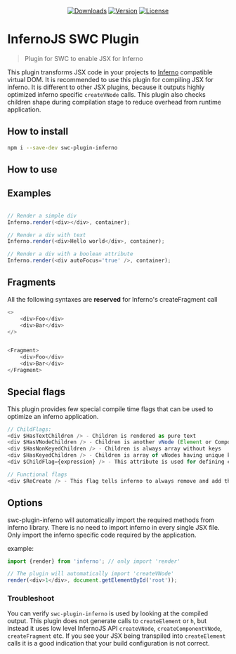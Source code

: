 <p align="center">
  <a href="https://www.npmjs.com/package/swc-plugin-inferno"><img src="https://img.shields.io/npm/dm/swc-plugin-inferno.svg" alt="Downloads"></a>
  <a href="https://www.npmjs.com/package/swc-plugin-inferno"><img src="https://img.shields.io/npm/v/swc-plugin-inferno.svg" alt="Version"></a>
  <a href="https://www.npmjs.com/package/swc-plugin-inferno"><img src="https://img.shields.io/npm/l/swc-plugin-inferno.svg" alt="License"></a>
</p>

# InfernoJS SWC Plugin

> Plugin for SWC to enable JSX for Inferno

This plugin transforms JSX code in your projects to [Inferno](https://github.com/trueadm/inferno) compatible virtual DOM.
It is recommended to use this plugin for compiling JSX for inferno. It is different to other JSX plugins, because it outputs highly optimized inferno specific `createVNode` calls. This plugin also checks children shape during compilation stage to reduce overhead from runtime application.

## How to install

```bash
npm i --save-dev swc-plugin-inferno
```

## How to use

## Examples

```js

// Render a simple div
Inferno.render(<div></div>, container);

// Render a div with text
Inferno.render(<div>Hello world</div>, container);

// Render a div with a boolean attribute
Inferno.render(<div autoFocus='true' />, container);

```

## Fragments

All the following syntaxes are **reserved** for Inferno's createFragment call

```js
<>
    <div>Foo</div>
    <div>Bar</div>
</>


<Fragment>
    <div>Foo</div>
    <div>Bar</div>
</Fragment>

```

## Special flags

This plugin provides few special compile time flags that can be used to optimize an inferno application.

```js
// ChildFlags:
<div $HasTextChildren /> - Children is rendered as pure text
<div $HasVNodeChildren /> - Children is another vNode (Element or Component)
<div $HasNonKeyedChildren /> - Children is always array without keys
<div $HasKeyedChildren /> - Children is array of vNodes having unique keys
<div $ChildFlag={expression} /> - This attribute is used for defining children shpae runtime. See inferno-vnode-flags (ChildFlags) for possibe values

// Functional flags
<div $ReCreate /> - This flag tells inferno to always remove and add the node. It can be used to replace key={Math.random()}
```

## Options

swc-plugin-inferno will automatically import the required methods from inferno library.
There is no need to import inferno in every single JSX file. Only import the inferno specific code required by the application.

example:
```js
import {render} from 'inferno'; // only import 'render'

// The plugin will automatically import 'createVNode'
render(<div>1</div>, document.getElementById('root'));
```

### Troubleshoot

You can verify `swc-plugin-inferno` is used by looking at the compiled output.
This plugin does not generate calls to `createElement` or `h`, but instead it uses low level InfernoJS API
`createVNode`, `createComponentVNode`, `createFragment` etc. If you see your JSX being transpiled into `createElement` calls
it is a good indication that your build configuration is not correct.

